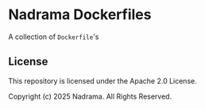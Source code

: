 # Nadrama Dockerfiles

A collection of `Dockerfile`'s

## License

This repository is licensed under the Apache 2.0 License.

Copyright (c) 2025 Nadrama. All Rights Reserved.
